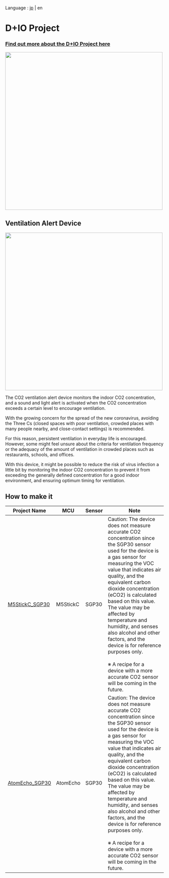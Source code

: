 Language : [jp](./README.md) | en
# D+IO Project

### [Find out more about the D+IO Project here](https://panasonic.net/design/flf/works/dio/)

<a href="https://panasonic.net/design/flf/works/dio/"><img width="500px" src="https://panasonic.co.jp/design/flf/assets/img/works/dio/dio_icon.jpg"></a>

## Ventilation Alert Device

<img width="500px" src="https://panasonic.co.jp/design/flf/assets/img/works/dio/dio_ventilation_alert.jpg">

The CO2 ventilation alert device monitors the indoor CO2 concentration, and a sound and light alert is activated when the CO2 concentration exceeds a certain level to encourage ventilation.

With the growing concern for the spread of the new coronavirus, avoiding the Three Cs (closed spaces with poor ventilation, crowded places with many people nearby, and close-contact settings) is recommended.

​For this reason, persistent ventilation in everyday life is encouraged. However, some might feel unsure about the criteria for ventilation frequency or the adequacy of the amount of ventilation in crowded places such as restaurants, schools, and offices.

With this device, it might be possible to reduce the risk of virus infection a little bit by monitoring the indoor CO2 concentration to prevent it from exceeding the generally defined concentration for a good indoor environment, and ensuring optimum timing for ventilation.

## How to make it

| Project Name | MCU | Sensor | Note |
|--------|--------|--------|--------|
|[M5StickC_SGP30](https://github.com/panasonic-corporation/doingio-ventilation-alert-docs/blob/master/M5StickC_SGP30_en.md)| M5StickC | SGP30 | Caution: The device does not measure accurate CO2 concentration since the SGP30 sensor used for the device is a gas sensor for measuring the VOC value that indicates air quality, and the equivalent carbon dioxide concentration (eCO2) is calculated based on this value. The value may be affected by temperature and humidity, and senses also alcohol and other factors, and the device is for reference purposes only. <br><br>※ A recipe for a device with a more accurate CO2 sensor will be coming in the future.|
|[AtomEcho_SGP30](https://github.com/panasonic-corporation/doingio-ventilation-alert-docs/blob/master/AtomEcho_SGP30_en.md)| AtomEcho | SGP30 | Caution: The device does not measure accurate CO2 concentration since the SGP30 sensor used for the device is a gas sensor for measuring the VOC value that indicates air quality, and the equivalent carbon dioxide concentration (eCO2) is calculated based on this value. The value may be affected by temperature and humidity, and senses also alcohol and other factors, and the device is for reference purposes only. <br><br>※ A recipe for a device with a more accurate CO2 sensor will be coming in the future.|

